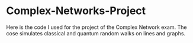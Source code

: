 # Complex-Networks-Project
Here is the code I used for the project of the Complex Network exam. The cose simulates classical and quantum random walks on lines and graphs.
